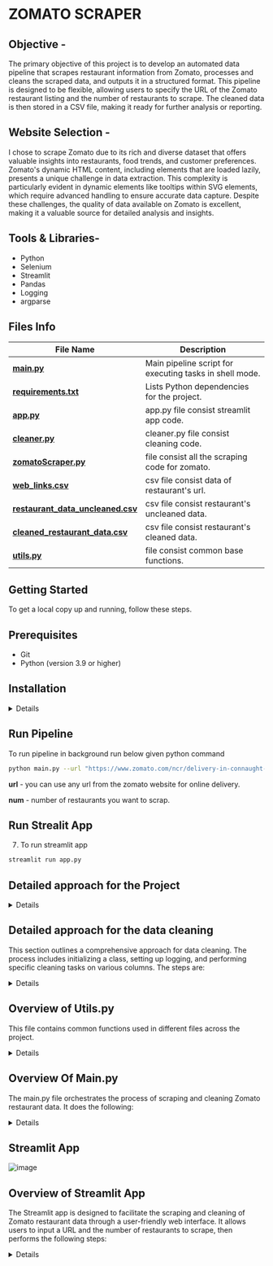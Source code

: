 # ZOMATO SCRAPER

## Objective -

The primary objective of this project is to develop an automated data pipeline that scrapes restaurant information from Zomato, processes and cleans the scraped data, and outputs it in a structured format. This pipeline is designed to be flexible, allowing users to specify the URL of the Zomato restaurant listing and the number of restaurants to scrape. The cleaned data is then stored in a CSV file, making it ready for further analysis or reporting.

## Website Selection - 

I chose to scrape Zomato due to its rich and diverse dataset that offers valuable insights into restaurants, food trends, and customer preferences. Zomato's dynamic HTML content, including elements that are loaded lazily, presents a unique challenge in data extraction. This complexity is particularly evident in dynamic elements like tooltips within SVG elements, which require advanced handling to ensure accurate data capture. Despite these challenges, the quality of data available on Zomato is excellent, making it a valuable source for detailed analysis and insights.

## Tools & Libraries-
- Python
- Selenium
- Streamlit
- Pandas
- Logging
- argparse

## Files Info


| **File Name**                                                                                   | **Description**                                           |
|-------------------------------------------------------------------------------------------------|----------------------------------------------             |
| [**main.py**](https://github.com/deepakver484/zomato-scraper/main.py)                           | Main pipeline script for executing tasks in shell mode.   |
| [**requirements.txt**](https://github.com/deepakver484/zomato-scraper/requirements.txt)         | Lists Python dependencies for the project.                |
| [**app.py**](https://github.com/deepakver484/zomato-scraper/app.py)                             | app.py file consist streamlit app code.                   |
| [**cleaner.py**](https://github.com/deepakver484/zomato-scraper/cleaner.py)                     | cleaner.py file consist cleaning code.                    |
| [**zomatoScraper.py**](https://github.com/deepakver484/zomato-scraper/zomatoScraper.py)         | file consist all the scraping code for zomato.            |
| [**web_links.csv**](https://github.com/deepakver484/zomato-scraper/web_links.csv)                   | csv file consist data of restaurant's url.                   |
| [**restaurant_data_uncleaned.csv**](https://github.com/deepakver484/zomato-scraper/restaurant_data_uncleaned.csv)                   | csv file consist restaurant's uncleaned data. |
| [**cleaned_restaurant_data.csv**](https://github.com/deepakver484/zomato-scraper/cleaned_restaurant_data.csv)                   | csv file consist restaurant's cleaned data.       |
| [**utils.py**](https://github.com/deepakver484/zomato-scraper/utils.py)                   | file consist common base functions.       |





## Getting Started

To get a local copy up and running, follow these steps.

## Prerequisites

* Git
* Python (version 3.9 or higher)

## Installation
<details>

1. Clone the repo
    ```sh
    git clone https://github.com/deepakver484/zomato-scraper.git
    ```

2. Change to the directory
    ```sh
    cd zomato-scraper
    ```

3. Create a virtual environment
    ```sh
    python -m venv venv
    ```
4. Activate the virtual environment

    On Windows:
    ```sh
    venv\Scripts\activate
    ```

    On macOS and Linux:
    ```sh
    source venv/bin/activate
    ```

5. Install the dependencies
    ```sh
    pip install -r requirements.txt
   ```
</details> 

## Run Pipeline

 To run pipeline in background run below given python command
```sh
python main.py --url "https://www.zomato.com/ncr/delivery-in-connaught-place" --num 1
```
**url** - you can use any url from the zomato website for online delivery.

**num** - number of restaurants you want to scrap.

## Run Strealit App
7. To run streamlit app
```sh
streamlit run app.py
```

## Detailed approach for the Project
<details>
    
1.first step involves data scraping from the zomato.
- I break down this problem into two major parts first scrap the links of restaurant from the main page
- then scrap data of each restaurants
- further break down restaurants data scraping into the below given parts
- first scrap the data of the head element
- include name, address, categories, operational days, opening and closing time, latitude and longitude, delivery ratings and Dining ratings.
  
2.next step involved 
- get the order section 
- then get all the dish card from the order section
  
3.in next step we iterate through each dish card to get the below given data
- name, rating,price, veg type and description

4.this step involved in data cleaning
- Convert dictionary column into multiple simple columns
- Clean Ratings Column
- Clean time columns
  
5.Streamlit App building
   
6.Main Pipeline building

7.Rearrage the code following best practices
   
## Scraping Code Setup

<details>
    
- Create and initialize the ZomatoScraper class.
```sh
class RestaurantScraper:
    def __init__(self, headless = True):
        self.headless = headless
        self.driver = self._setup_driver()
        self.logger = setup_logger()
```

- Set up the driver function.
```sh
    def _setup_driver(self):
        chrome_options = Options()
        if self.headless:
            chrome_options.add_argument("--headless=new")  # Run in headless mode
            chrome_options.add_argument("--window-size=1920x1080")
        chrome_options.add_argument("--user-agent=Mozilla/5.0 (Windows NT 10.0; Win64; x64) AppleWebKit/537.36 (KHTML, like Gecko) Chrome/127.0.0.0 Safari/537.36")
        return webdriver.Chrome(options=chrome_options)
```

  
- Configure the screenshot capture function.
  ```sh
    def _take_screenshot(self, filename):
        """Take a screenshot and save it to the specified file."""
        self.driver.save_screenshot(filename)
        self.logger.info(f"Screenshot saved as {filename}")
  ```

  
- Implement the try_element function.
  function will handle the error while using find element and find elements in selenium
```sh
def try_element(self, tag_type, tag_path, driver=None, element = True):
        result = None
        if driver is None:
            driver = self.driver

        if element:
            try:
                by_type = getattr(By, tag_type.upper())
                result = driver.find_element(by_type, tag_path)
                self.logger.info(f"Element found: {result}")
            except NoSuchElementException:
                result = DummyElement()
                self.logger.warning(f"Element not found with {tag_type}='{tag_path}'")

        else:
            try:
                by_type = getattr(By, tag_type.upper())
                result = driver.find_elements(by_type, tag_path)
                self.logger.info(f"Elements found: {len(result)}")
            except NoSuchElementException:
                result = DummyElement()
                self.logger.warning(f"Elements not found with {tag_type}='{tag_path}'")

        return result
```


- Create and initialize the DummyElement
  this will handle error of using .txt and get_attribute
 ```sh
class DummyElement:
    def __init__(self, text="Not found"):
        self.text = text

    def get_attribute(self, attribute):
        return "Not found"
```
</details>

## Data Scraping from Zomato: The first step involves scraping data from Zomato. This process is divided into two main parts:
<details>
 
**Scraping Restaurant Links:** Initially, we extract the links to individual restaurants from the main page.
```sh
    def get_restaurant_urls(self, link, num):
        try:
            self.logger.info(f"Fetching restaurant URLs from {link}")
            self.driver.get(link)
            sleep(5)

            self._take_screenshot("initial_load.png")
            # Initialize the list and set up an explicit wait
            li = []
            wait = WebDriverWait(self.driver, 10)  # Adjust the timeout as needed

            while True:
                if len(li) == 0:
                    # Wait for the elements to be present
                    wait.until(EC.presence_of_all_elements_located((By.XPATH, '//img[@alt="Restaurant Card"]/../..')))
                    li = self.driver.find_elements(By.XPATH, '//img[@alt="Restaurant Card"]/../..')
                
                if len(li) == 0:
                    # If no elements found, break the loop
                    self.logger.warning("No restaurant cards found.")
                    break
                
                element = li[-1]
                self.driver.execute_script("arguments[0].scrollIntoView();", element)
                
                # Use an explicit wait to ensure new elements are loaded
                sleep(5)
                # finding the resturant_cards anchor element
                li = self.driver.find_elements(By.XPATH, '//img[@alt="Restaurant Card"]/../..')
                self.logger.info(f"{len(li)} number of restaurants cards found")
                
                if len(li) >= num:
                    break

            # Get URLs
            restaurant_urls = [link.get_attribute('href') for link in li[:num]]
            self.logger.info(f"Successfully fetched {len(restaurant_urls)} restaurant URLs")
            return restaurant_urls
        except Exception as e:
            self.logger.error(f"An error occurred: {str(e)}")
            return []
```
- **Scraping Restaurant Data:** Once we have the restaurant links, we proceed to scrape detailed data for each restaurant. This process is further divided into several sub-tasks:
  ```sh
    def get_restaurant_data(self, restaurant_link):
        try:
            self.logger.info(f"Fetching restaurant data from URL {restaurant_link}")

            # getting the restaurant link
            self.driver.get(restaurant_link)
            sleep(5)
            # calling the get_head_info function to get all the info of the restaurant's head
            data = self.get_head_info()

            # calling the extract_order_sectionos function to get all the dish_section elements
            dish_section = self.extract_order_sections()
            dish_data  = []
            for dish in dish_section:
                #calling extract_dish_card function to get teh dish elements from the dish_section
                dish_data.append(self.extract_dish_card(dish))

            data['dish_data'] = dish_data

            return data

        except Exception as e:
            self.logger.error(f"An error occurred: {str(e)}")
            return {

            }
  ```

- **Head Element Data:** We start by collecting data from the head element, which includes the restaurant's name, address, categories, operational days, opening and closing times, latitude and longitude, delivery ratings, and dining ratings.
  ```sh
    def get_head_info(self):
        head_div = self.try_element('xpath', '//div[contains(text(),"Ratings")]/../../../../..')
        
        # finding name of the restaurant
        name_element = self.try_element('TAG_NAME', 'h1', driver= head_div)
        name = name_element.text
        
        # finding the resaurants ratings
        rating_element = self.try_element('XPATH', '//div[contains(text(),"Ratings")]/../../..')
        rating = rating_element.text.split('\n')
        
        # finding the categories restaurant served
        category_element = self.try_element('XPATH', '//div[contains(text(),"Ratings")]/../../../../../../section[1]/div')
        category = category_element.text.split(', ')
        
        #finding the location of the restaurant
        location_element = self.try_element('XPATH','//div[contains(text(),"Ratings")]/../../../../../../section[1]/a')
        location = location_element.text.split(', ')
        
        # finding the opening and closing time
        tooltip_xpath = '//div[@role ="tooltip"]'
        text_element = '//span[@role="tooltip"]'
        time = self.get_dynamic_tooltip_text(tooltip_xpath=tooltip_xpath, text_element=text_element)
        
        #findnig the cordinates of the restaurant
        destination_element = self.try_element('XPATH', '//span[contains(text(),"Direction")]/../..')
        destination_url = destination_element.get_attribute('href')
        coordinates = self.get_location(destination_url)

        data = {
            "name" : name,
            "rating" : rating,
            "category" : category,
            "location" : location,
            "time" : time,
            "coordinates" : coordinates
        }
        return data
  ```
  
  - **Location** get the location from the location href
    ```sh
    def get_location(self, destination_url):
        parsed_url = urlparse(destination_url)
        query_params = parse_qs(parsed_url.query)

        # Extract the 'destination' parameter
        destination = query_params.get('destination', [None])[0]

        if destination:
            # Split the 'destination' parameter to get latitude and longitude
            latitude, longitude = destination.split(',')
            self.logger.info(f"Latitude: {latitude}")
            self.logger.info(f"Longitude: {longitude}")
            return {
                'latitude' : latitude, 
                'longitude' : longitude
                }
        else:
            self.logger.warning("No destination parameter found in the URL")
            return {
                'latitude' : 'not available', 
                'longitude' : 'not available'
                }
    ```
    
  - **opening and closing time** get the data from the tooltip
    ```sh
    def get_dynamic_tooltip_text(self, tooltip_xpath, text_element):
        #finding tool tip element
        tooltip_element = self.try_element('xpath', tooltip_xpath)

        action = ActionChains(self.driver)
        #moving cursor to hover over the tooltip div to activate the script
        action.move_to_element(tooltip_element).perform()
            
        # Capture the tooltip's text from the displayed elements
        tooltip_text = self.try_element('xpath', text_element).text
        return tooltip_text
    ```

  - **Order Section:** Next, we scrape the order section of the restaurant page.
  ```sh
    def extract_order_sections(self):

        # Find the order sections after the first one
        order_section = self.try_element('xpath', '//h2[contains(text(),"Order Online")]/../../../section', element=False)
        order_section = order_section[1:]  # Skip the first section due not having the relevent content
        
        order_div = []
        # Loop through each section and find div elements with text
        for sec in order_section:
            divs = self.try_element('xpath', 'div', driver = sec, element=False)
            self.logger.info(f"Found {len(divs)} div elements in section.")
            for div in divs:
                if div.text:
                    order_div.append(div)
                    self.logger.debug(f"Appended div with text: {div.text}")

        dish_card = []
        # Loop through each order div and find inner div elements
        for div in order_div:
            dish_card += self.try_element('xpath', 'div', driver = div, element=False)
            self.logger.info(f"Extracted {len(dish_card)} dish cards so far.")

        return dish_card
  ```

  - **Dish Cards:** We then extract all the dish cards from the order section. For each dish card, we gather detailed information including the dish name, rating, price, vegetarian type, and description.
    ```sh
    def extract_dish_card(self, dish_card):
        # Extract the dish name
        dish_name = self.try_element('tag_name', 'H4', driver=dish_card).text
            
        # Extract the number of votes
        dish_votes = self.try_element('xpath', './/span[contains(text(), "votes")]', driver = dish_card).text
            
        # Extract the dish price
        dish_price = self.try_element('xpath', './/span[contains(text(), "₹")]', driver = dish_card).text

        # Check if the "read more" button for description exists and click it if found
        dish_description_read_more = self.try_element('xpath', './/span[contains(text(), "read more")]', driver = dish_card)
        if dish_description_read_more.text != 'Not found':
            dish_description_read_more.click()
            self.logger.info("Clicked on 'read more' for dish description.")

        # Extract the dish description
        dish_description = self.try_element('tag_name', 'p', driver = dish_card).text

        #Extract the rating
        rating, dish_type = self.ratings_dish_card(dish_card)

        # Return the extracted information as a dictionary
        dish_info = {
                "name": dish_name,
                "votes": dish_votes,
                "price": dish_price,
                "description": dish_description,
                "rating" : rating,
                "dish_type" : dish_type
            }

        return dish_info
    ```

  - **Ratings & veg type of the Dish:** this will get the ratings from the dish card
```sh
    def ratings_dish_card(self, dish_card):
        counter = 0
        i_tags = self.try_element('tag_name', 'i', element=False, driver = dish_card)
        
        # Check the color attribute of the first element to judge the dish either veg or nonveg
        color = i_tags[0].get_attribute('color')
        if color == '#3AB757':
            dish_type = 'veg'
        elif color == '#BF4C43':
            dish_type = 'non-veg'
        else:
            self.logger.warning(f'Unknown dish with color code: {color}')

        if len(i_tags) == 1:
            return counter, dish_type
        
        # Process remaining elements
        for i_tag in i_tags[1:]:
            i_element = self.try_element('tag_name', 'title', driver = i_tag)
            if i_element.text != 'Not found':
                # increase the counter rating
                counter += 1
            else:
                # getting the decimal of the rating
                last = self.try_element('xpath', './/*[local-name()="stop" and @stop-color="#F3C117"]', element=False,driver= i_tag)
                if len(last) == 0:
                    break
                else:
                    last = last[1]
                counter += int(last.get_attribute('offset').replace('%', '')) * 0.01
                break
        return counter, dish_type
```
</details> 
</details>

## Detailed approach for the data cleaning
This section outlines a comprehensive approach for data cleaning. The process includes initializing a class, setting up logging, and performing specific cleaning tasks on various columns. The steps are:
<details>
    
- create class and initialize.
```sh
class DataCleaner:
    def __init__(self, dataframe):
        self.df = dataframe
        self.logger = setup_logger()
```


- convert dictionary column into the simple columns.
  ```sh
    def convert_dict_column(self, column_name):
        try:
            self.logger.info(f"Converting column '{column_name}' from text to dictionary.")
            # self.df[column_name] = self.df[column_name].apply(ast.literal_eval)
            expanded_df = self.df[column_name].apply(pd.Series)
            self.df = pd.concat([self.df.drop(columns=column_name), expanded_df], axis=1)
            self.logger.info(f"Column '{column_name}' successfully converted and expanded.")
        except Exception as e:
            self.logger.error(f"Error converting column '{column_name}': {e}")
  ```
- clean the rating column.
  ```sh
    def clean_ratings(self):
        def ratings(rating):
            try:
                dining_ratings = rating[0]
                dining_votes = rating[1]
                delivery_ratings = rating[3]
                delivery_votes = rating[4]
                return {
                    "dining_ratings": dining_ratings,
                    "dining_votes": dining_votes,
                    "delivery_ratings": delivery_ratings,
                    "delivery_votes": delivery_votes
                }
            except IndexError as e:
                self.logger.error(f"Error processing rating data: {e}")
                return {
                    "dining_ratings": None,
                    "dining_votes": None,
                    "delivery_ratings": None,
                    "delivery_votes": None
                }
        
        try:
            self.logger.info("Cleaning 'rating' column.")
            self.df['rating'] = self.df['rating'].apply(ratings)
            df_ratings = self.df['rating'].apply(pd.Series)
            self.df = pd.concat([self.df.drop(columns='rating'), df_ratings], axis=1)
            self.logger.info("'rating' column cleaned and expanded.")
        except Exception as e:
            self.logger.error(f"Error cleaning 'rating' column: {e}")
  ```
- clean the time column.
  ```sh
    def process_time_column(self):
        try:
            self.logger.info("Processing 'time' column.")
            self.df['days'] = self.df['time'].apply(lambda x: x.replace('Opening Hours\n','').split(':')[0])
            self.df['opening and closing time'] = self.df['time'].apply(lambda x: ":".join(x.replace('Opening Hours\n','').split(':')[1:]))
            self.df.drop(columns = 'time', inplace = True)
            self.logger.info("'time' column processed.")
        except Exception as e:
            self.logger.error(f"Error processing 'time' column: {e}")
  ```
</details>

## Overview of Utils.py
This file contains common functions used in different files across the project.
<details>

```sh
def setup_logger():
    logger = logging.getLogger(__name__)
    logger.setLevel(logging.INFO)
    handler = logging.StreamHandler()
    handler.setFormatter(logging.Formatter('%(asctime)s - %(levelname)s - %(message)s'))
    logger.addHandler(handler)
    return logger
```
</details>    

## Overview Of Main.py
The main.py file orchestrates the process of scraping and cleaning Zomato restaurant data. It does the following:
<details>
    
- **Argument Parsing:** Reads command-line arguments for the Zomato URL and the number of restaurants to scrape.
```sh
def parse_arguments():
    parser = argparse.ArgumentParser(description='Scrape Zomato restaurant data.')
    parser.add_argument('--url', type=str, required=True, help='URL of the Zomato restaurant listing')
    parser.add_argument('--num', type=int, required=True, help='Number of restaurants to fetch')
    return parser.parse_args()
```
- **Data Scraping:** Fetches restaurant URLs and detailed data, saving the results to CSV files.
```sh
def scrape_data(url, num):
    scraper = RestaurantScraper(headless=True)
    restaurant_urls = scraper.get_restaurant_urls(url, num)
    
    df = pd.DataFrame(restaurant_urls, columns=['Web_link'])
    df.to_csv('web_links.csv', index=False)

    df['restaurant_data'] = df['Web_link'].apply(scraper.get_restaurant_data)
    df.to_csv('restaurant_data_uncleaned.csv', index=False)
    
    return df
```
- **Data Cleaning:** Processes and cleans the scraped data by transforming columns and standardizing values, then saves the cleaned data to a final CSV file.
```sh
def clean_data(df):
    cleaner = DataCleaner(df)
    cleaner.convert_dict_column('restaurant_data')
    cleaner.clean_ratings()
    cleaner.process_time_column()
    
    cleaned_df = cleaner.get_cleaned_dataframe()
    cleaned_df.to_csv('cleaned_restaurant_data.csv', index=False)
    
    return cleaned_df
```
</details>

## Streamlit App 
![image](https://github.com/user-attachments/assets/f13d6b34-f178-41b6-975a-e4c804c1e3e7)

## Overview of Streamlit App
The Streamlit app is designed to facilitate the scraping and cleaning of Zomato restaurant data through a user-friendly web interface. It allows users to input a URL and the number of restaurants to scrape, then performs the following steps:
<details>

- **Data Scraping:** Collects restaurant URLs and detailed information, updating progress and status messages to keep the user informed.
    
  ```sh
  def scrape_data(url, num, progress_bar, status_message):
    # Step 1: Scrape restaurant URLs
    status_message.write('Restaurant links scraping, please wait...')
    scraper = RestaurantScraper(headless=True)
    restaurant_urls = scraper.get_restaurant_urls(url, num)
    
    df = pd.DataFrame(restaurant_urls, columns=['Web_link'])
    df.to_csv('web_links.csv', index=False)
    
    # Update progress to 33% after link scraping
    progress_bar.progress(33)
    
    # Step 2: Fetch restaurant data
    status_message.write('Restaurant data scraping, please wait...')
    df['restaurant_data'] = None
    
    for i, link in enumerate(df['Web_link']):
        df.at[i, 'restaurant_data'] = scraper.get_restaurant_data(link)
        progress_bar.progress(33 + int(33 * (i + 1) / len(df)))  # Incrementally update progress
    
    df.to_csv('restaurant_data.csv', index=False)
    return df
  ```
- **Data Cleaning:** Processes the scraped data to improve its quality, updating the progress bar as each cleaning step is completed.
  ```sh
  def clean_data(df, progress_bar, status_message):
    # Initialize DataCleaner with the DataFrame
    cleaner = DataCleaner(df)
    status_message.write('Data cleaning, please wait...')
    
    # Perform data cleaning
    cleaner.convert_dict_column('restaurant_data')
    progress_bar.progress(70)
    
    cleaner.clean_ratings()
    progress_bar.progress(85)
    
    cleaner.process_time_column()
    progress_bar.progress(95)
    
    # Get the cleaned DataFrame
    cleaned_df = cleaner.get_cleaned_dataframe()
    cleaned_df.to_csv('cleaned_restaurant_data.csv', index=False)
    progress_bar.progress(100)
    
    return cleaned_df
  ```
- **User Interaction:** Provides a button to start the scraping and cleaning process, displays the resulting data in a table, and offers a download option for the cleaned data.
  ```sh
    st.title('Zomato Restaurant Scraper')
    st.markdown('Enter the URL and number of restaurants to scrape.')
    
    url = st.text_input('Restaurant Listing URL', 'https://www.zomato.com/ncr/delivery-in-connaught-place')
    num = st.number_input('Number of Restaurants', min_value=1, value=25)
    
    # Initialize or clear session state
    if 'result_df' not in st.session_state:
        st.session_state.result_df = None
    
    # Button to start scraping
    if st.button('Start Scraping'):
    
    # Create message 
    status_message = st.empty()
    # Create single progress bar 
    progress_bar = st.progress(0)

    
    # Scrape data
    data_df = scrape_data(url, num, progress_bar, status_message)
    
    # Clean data
    result_df = clean_data(data_df, progress_bar, status_message)
    
    # Store the result in session state
    st.session_state.result_df = result_df
    
    status_message.write('Data is ready to download!')

  # Display the results if available
  if st.session_state.result_df is not None:
      st.dataframe(st.session_state.result_df)
      st.download_button('Download Restaurant Data CSV', st.session_state.result_df.to_csv(index=False), 'restaurant_data.csv', 'text/csv')

  ```
The app uses progress bars and status messages to give real-time feedback on the progress of data processing and allows users to download the cleaned data in CSV format.
</details>


